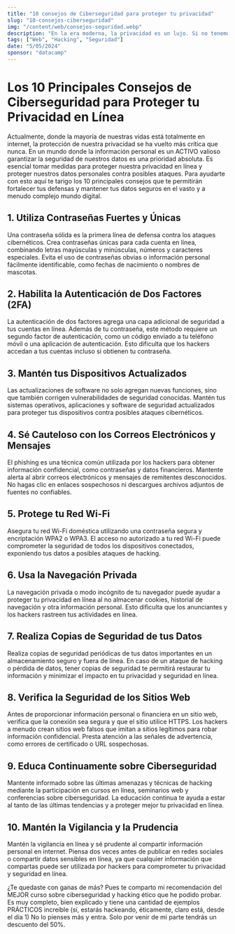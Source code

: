 ```yaml
---
title: "10 consejos de Ciberseguridad para proteger tu privacidad"
slug: "10-consejos-ciberseguridad"
img: "/content/web/consejos-seguridad.webp"
description: "En la era moderna, la privacidad es un lujo. Si no tenemos especial cuidado con ella, nuestros datos serán dispersados sin confirmación"
tags: ["Web", "Hacking", "Seguridad"]
date: "5/05/2024"
sponsor: "datacamp"
---
```


# Los 10 Principales Consejos de Ciberseguridad para Proteger tu Privacidad en Línea

Actualmente, donde la mayoría de nuestras vidas está totalmente en internet, la protección de nuestra privacidad se ha vuelto más crítica que nunca. En un mundo donde la información personal es un ACTIVO valioso garantizar la seguridad de nuestros datos es una prioridad absoluta. Es esencial tomar medidas para proteger nuestra privacidad en línea y proteger nuestros datos personales contra posibles ataques. Para ayudarte con esto aquí te tarigo los 10 principales consejos que te permitirán fortalecer tus defensas y mantener tus datos seguros en el vasto y a menudo complejo mundo digital.

## 1. Utiliza Contraseñas Fuertes y Únicas
Una contraseña sólida es la primera línea de defensa contra los ataques cibernéticos. Crea contraseñas únicas para cada cuenta en línea, combinando letras mayúsculas y minúsculas, números y caracteres especiales. Evita el uso de contraseñas obvias o información personal fácilmente identificable, como fechas de nacimiento o nombres de mascotas.

## 2. Habilita la Autenticación de Dos Factores (2FA)
La autenticación de dos factores agrega una capa adicional de seguridad a tus cuentas en línea. Además de tu contraseña, este método requiere un segundo factor de autenticación, como un código enviado a tu teléfono móvil o una aplicación de autenticación. Esto dificulta que los hackers accedan a tus cuentas incluso si obtienen tu contraseña.

## 3. Mantén tus Dispositivos Actualizados
Las actualizaciones de software no solo agregan nuevas funciones, sino que también corrigen vulnerabilidades de seguridad conocidas. Mantén tus sistemas operativos, aplicaciones y software de seguridad actualizados para proteger tus dispositivos contra posibles ataques cibernéticos.


## 4. Sé Cauteloso con los Correos Electrónicos y Mensajes
El phishing es una técnica común utilizada por los hackers para obtener información confidencial, como contraseñas y datos financieros. Mantente alerta al abrir correos electrónicos y mensajes de remitentes desconocidos. No hagas clic en enlaces sospechosos ni descargues archivos adjuntos de fuentes no confiables.

## 5. Protege tu Red Wi-Fi
Asegura tu red Wi-Fi doméstica utilizando una contraseña segura y encriptación WPA2 o WPA3. El acceso no autorizado a tu red Wi-Fi puede comprometer la seguridad de todos los dispositivos conectados, exponiendo tus datos a posibles ataques de hacking.

## 6. Usa la Navegación Privada
La navegación privada o modo incógnito de tu navegador puede ayudar a proteger tu privacidad en línea al no almacenar cookies, historial de navegación y otra información personal. Esto dificulta que los anunciantes y los hackers rastreen tus actividades en línea.

## 7. Realiza Copias de Seguridad de tus Datos
Realiza copias de seguridad periódicas de tus datos importantes en un almacenamiento seguro y fuera de línea. En caso de un ataque de hacking o pérdida de datos, tener copias de seguridad te permitirá restaurar tu información y minimizar el impacto en tu privacidad y seguridad en línea.

## 8. Verifica la Seguridad de los Sitios Web
Antes de proporcionar información personal o financiera en un sitio web, verifica que la conexión sea segura y que el sitio utilice HTTPS. Los hackers a menudo crean sitios web falsos que imitan a sitios legítimos para robar información confidencial. Presta atención a las señales de advertencia, como errores de certificado o URL sospechosas.

## 9. Educa Continuamente sobre Ciberseguridad
Mantente informado sobre las últimas amenazas y técnicas de hacking mediante la participación en cursos en línea, seminarios web y conferencias sobre ciberseguridad. La educación continua te ayuda a estar al tanto de las últimas tendencias y a proteger mejor tu privacidad en línea.

## 10. Mantén la Vigilancia y la Prudencia
Mantén la vigilancia en línea y sé prudente al compartir información personal en internet. Piensa dos veces antes de publicar en redes sociales o compartir datos sensibles en línea, ya que cualquier información que compartas puede ser utilizada por hackers para comprometer tu privacidad y seguridad en línea.

¿Te quedaste con ganas de más?
Pues te comparto mi recomendación del MEJOR curso sobre ciberseguridad y hacking ético que he podido probar. Es muy completo, bien explicado y tiene una cantidad de ejemplos PRÁCTICOS increíble (sí, estarás hackeando, éticamente, claro está, desde el día 1) No lo pienses más y entra. Solo por venir de mi parte tendrás un descuento del 50%.